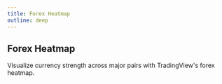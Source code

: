 ```yaml
---
title: Forex Heatmap
outline: deep
---
```


<div class="full-bleed">
  <section class="widget-section forex-section">
    <h1>Forex Heatmap</h1>
    <p>Visualize currency strength across major pairs with TradingView's forex heatmap.</p>
    <ClientOnly>
      <TradingViewForexHeatmap />
    </ClientOnly>
  </section>
</div>
